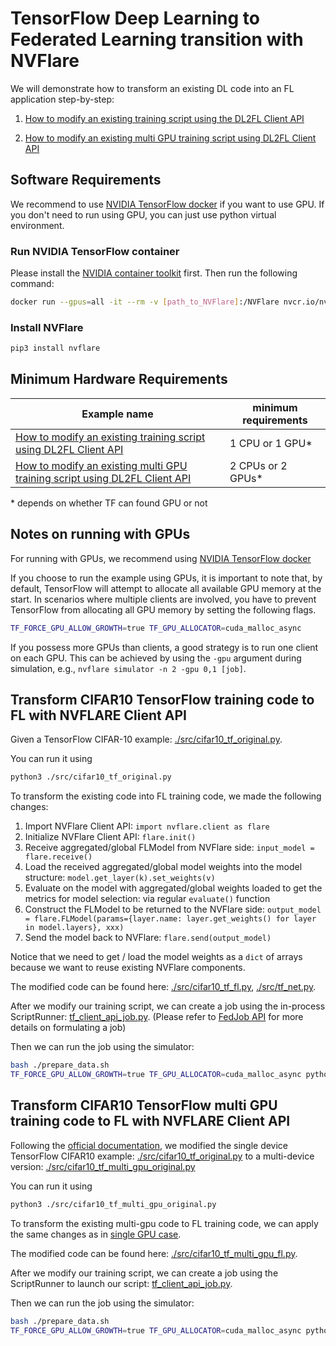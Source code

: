 # TensorFlow Deep Learning to Federated Learning transition with NVFlare

We will demonstrate how to transform an existing DL code into an FL application step-by-step:

1. [How to modify an existing training script using the DL2FL Client API](#transform-cifar10-tensorflow-training-code-to-fl-with-nvflare-client-api)

2. [How to modify an existing multi GPU training script using DL2FL Client API](#transform-cifar10-tensorflow-multi-gpu-training-code-to-fl-with-nvflare-client-api)

## Software Requirements

We recommend to use [NVIDIA TensorFlow docker](https://catalog.ngc.nvidia.com/orgs/nvidia/containers/tensorflow) if you want to use GPU.
If you don't need to run using GPU, you can just use python virtual environment.

### Run NVIDIA TensorFlow container

Please install the [NVIDIA container toolkit](https://docs.nvidia.com/datacenter/cloud-native/container-toolkit/latest/install-guide.html) first.
Then run the following command:

```bash
docker run --gpus=all -it --rm -v [path_to_NVFlare]:/NVFlare nvcr.io/nvidia/tensorflow:xx.xx-tf2-py3
```

### Install NVFlare

```bash
pip3 install nvflare
```

## Minimum Hardware Requirements

| Example name | minimum requirements |
| ------------ | -------------------- |
| [How to modify an existing training script using DL2FL Client API](#transform-cifar10-tensorflow-training-code-to-fl-with-nvflare-client-api) | 1 CPU or 1 GPU* |
| [How to modify an existing multi GPU training script using DL2FL Client API](#transform-cifar10-tensorflow-multi-gpu-training-code-to-fl-with-nvflare-client-api) | 2 CPUs or 2 GPUs* |

\* depends on whether TF can found GPU or not


## Notes on running with GPUs

For running with GPUs, we recommend using
[NVIDIA TensorFlow docker](https://catalog.ngc.nvidia.com/orgs/nvidia/containers/tensorflow)

If you choose to run the example using GPUs, it is important to note that,
by default, TensorFlow will attempt to allocate all available GPU memory at the start.
In scenarios where multiple clients are involved, you have to prevent TensorFlow from allocating all GPU memory 
by setting the following flags.
```bash
TF_FORCE_GPU_ALLOW_GROWTH=true TF_GPU_ALLOCATOR=cuda_malloc_async
```

If you possess more GPUs than clients, a good strategy is to run one client on each GPU.
This can be achieved by using the `-gpu` argument during simulation, e.g., `nvflare simulator -n 2 -gpu 0,1 [job]`.


## Transform CIFAR10 TensorFlow training code to FL with NVFLARE Client API

Given a TensorFlow CIFAR-10 example: [./src/cifar10_tf_original.py](./src/cifar10_tf_original.py).

You can run it using

```bash
python3 ./src/cifar10_tf_original.py
```

To transform the existing code into FL training code, we made the following changes:

1. Import NVFlare Client API: ```import nvflare.client as flare```
2. Initialize NVFlare Client API: ```flare.init()```
3. Receive aggregated/global FLModel from NVFlare side: ```input_model = flare.receive()```
4. Load the received aggregated/global model weights into the model structure: ```model.get_layer(k).set_weights(v)```
5. Evaluate on the model with aggregated/global weights loaded to get the metrics for model selection: via regular ```evaluate()``` function
6. Construct the FLModel to be returned to the NVFlare side: ```output_model = flare.FLModel(params={layer.name: layer.get_weights() for layer in model.layers}, xxx)```
7. Send the model back to NVFlare: ```flare.send(output_model)```

Notice that we need to get / load the model weights as a ``dict`` of arrays because we want to reuse existing NVFlare components.

The modified code can be found here: [./src/cifar10_tf_fl.py](./src/cifar10_tf_fl.py), [./src/tf_net.py](./src/tf_net.py).

After we modify our training script, we can create a job using the in-process ScriptRunner: [tf_client_api_job.py](tf_client_api_job.py).
(Please refer to [FedJob API](https://nvflare.readthedocs.io/en/main/programming_guide/fed_job_api.html) for more details on formulating a job)

Then we can run the job using the simulator:

```bash
bash ./prepare_data.sh
TF_FORCE_GPU_ALLOW_GROWTH=true TF_GPU_ALLOCATOR=cuda_malloc_async python3 tf_client_api_job.py --script src/cifar10_tf_fl.py
```


## Transform CIFAR10 TensorFlow multi GPU training code to FL with NVFLARE Client API

Following the [official documentation](https://www.tensorflow.org/guide/keras/distributed_training#single-host_multi-device_synchronous_training), we modified the single 
device TensorFlow CIFAR10 example: [./src/cifar10_tf_original.py](./src/cifar10_tf_original.py) to
a multi-device version: [./src/cifar10_tf_multi_gpu_original.py](./src/cifar10_tf_multi_gpu_original.py)

You can run it using

```bash
python3 ./src/cifar10_tf_multi_gpu_original.py
```

To transform the existing multi-gpu code to FL training code, we can apply the same changes as in [single GPU case](#transform-cifar10-tensorflow-training-code-to-fl-with-nvflare-client-api).

The modified code can be found here: [./src/cifar10_tf_multi_gpu_fl.py](./src/cifar10_tf_multi_gpu_fl.py).

After we modify our training script, we can create a job using the ScriptRunner to launch our script: [tf_client_api_job.py](tf_client_api_job.py).

Then we can run the job using the simulator:

```bash
bash ./prepare_data.sh
TF_FORCE_GPU_ALLOW_GROWTH=true TF_GPU_ALLOCATOR=cuda_malloc_async python3 tf_client_api_job.py --script src/cifar10_tf_multi_gpu_fl.py --launch_process
```
